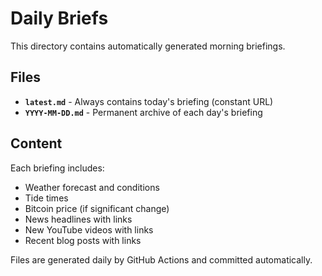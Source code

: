 # Daily Briefs

This directory contains automatically generated morning briefings.

## Files

- **`latest.md`** - Always contains today's briefing (constant URL)
- **`YYYY-MM-DD.md`** - Permanent archive of each day's briefing

## Content

Each briefing includes:
- Weather forecast and conditions
- Tide times
- Bitcoin price (if significant change)
- News headlines with links
- New YouTube videos with links
- Recent blog posts with links

Files are generated daily by GitHub Actions and committed automatically.
